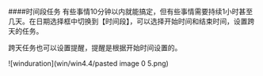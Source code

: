 ####时间段任务
有些事情10分钟以内就能搞定，但有些事情需要持续1小时甚至几天。在日期选择框中切换到【时间段】，可以选择开始时间和结束时间，设置跨天的任务。

跨天任务也可以设置提醒，提醒是根据开始时间设置的。

![winduration](win/win4.4/pasted image 0 5.png)